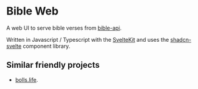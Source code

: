 # Bible Web

A web UI to serve bible verses from [bible-api](https://github.com/berinaniesh/bible-api). 

Written in Javascript / Typescript with the [SvelteKit](https://kit.svelte.dev) and uses the [shadcn-svelte](https://shadcn-svelte.com) component library.

## Similar friendly projects
- [bolls.life](https://bolls.life).

